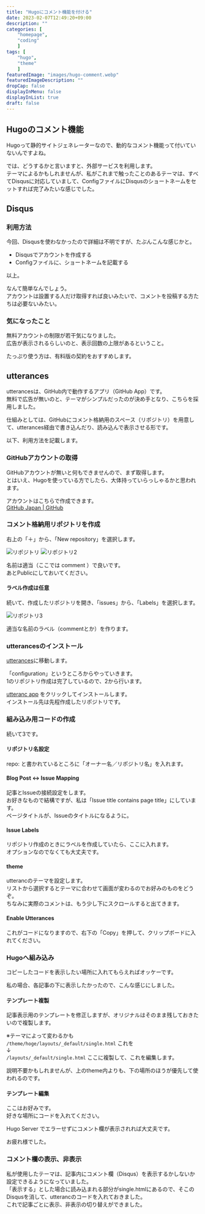 ```yaml
---
title: "Hugoにコメント機能を付ける"
date: 2023-02-07T12:49:20+09:00
description: ""
categories: [
    "homepage",
    "coding"
    ]
tags: [
    "hugo",
    "theme"
    ]
featuredImage: "images/hugo-comment.webp"
featuredImageDescription: ""
dropCap: false
displayInMenu: false
displayInList: true
draft: false
---
```

## Hugoのコメント機能

Hugoって静的サイトジェネレーターなので、動的なコメント機能って付いていないんですよね。  

では、どうするかと言いますと、外部サービスを利用します。  
テーマによるかもしれませんが、私がこれまで触ったことのあるテーマは、すべてDisqusに対応していまして、ConfigファイルにDisqusのショートネームをセットすれば完了みたいな感じでした。

## Disqus

### 利用方法

今回、Disqusを使わなかったので詳細は不明ですが、たぶんこんな感じかと。  

- Disqusでアカウントを作成する
- Configファイルに、ショートネームを記載する

以上。  

なんて簡単なんでしょう。  
アカウントは設置する人だけ取得すれば良いみたいで、コメントを投稿する方たちは必要ないみたい。  

### 気になったこと

無料アカウントの制限が若干気になりました。  
広告が表示されるらしいのと、表示回数の上限があるということ。  

たっぷり使う方は、有料版の契約をおすすめします。

## utterances

utterancesは、GitHub内で動作するアプリ（GitHub App）です。  
無料で広告が無いのと、テーマがシンプルだったのが決め手となり、こちらを採用しました。  

仕組みとしては、GitHubにコメント格納用のスペース（リポジトリ）を用意して、utterances経由で書き込んだり、読み込んで表示させる形です。  

以下、利用方法を記載します。  

### GitHubアカウントの取得

GitHubアカウントが無いと何もできませんので、まず取得します。  
とはいえ、Hugoを使っている方でしたら、大体持っていらっしゃるかと思われます。  

アカウントはこちらで作成できます。  
[GitHub Japan | GitHub](https://github.co.jp/)  

### コメント格納用リポジトリを作成

右上の「＋」から、「New repository」を選択します。  

![リポジトリ](/images/hugo-comment-01.webp)
![リポジトリ2](/images/hugo-comment-02.webp)

名前は適当（ここでは comment ）で良いです。  
あとPublicにしておいてください。

#### ラベル作成は任意

続いて、作成したリポジトリを開き、「issues」から、「Labels」を選択します。

![リポジトリ3](/images/hugo-comment-03.webp)  

適当な名前のラベル（commentとか）を作ります。

### utterancesのインストール

[utterances](https://utteranc.es/)に移動します。  

「configuration」というところからやっていきます。  
1のリポジトリ作成は完了しているので、2から行います。  

[utteranc app](https://github.com/apps/utterances) をクリックしてインストールします。  
インストール先は先程作成したリポジトリです。  

### 組み込み用コードの作成

続いて3です。  

#### リポジトリ名設定

repo: と書かれているところに「オーナー名／リポジトリ名」を入れます。  

#### Blog Post ↔️ Issue Mapping

記事とIssueの接続設定をします。  
お好きなもので結構ですが、私は「Issue title contains page title」にしています。  
ページタイトルが、Issueのタイトルになるように。  

#### Issue Labels

リポジトリ作成のときにラベルを作成していたら、ここに入れます。  
オプションなのでなくても大丈夫です。  

#### theme

utterancのテーマを設定します。  
リストから選択するとテーマに合わせて画面が変わるのでお好みのものをどうぞ。  
ちなみに実際のコメントは、もう少し下にスクロールすると出てきます。  

#### Enable Utterances

これがコードになりますので、右下の「Copy」を押して、クリップボードに入れてください。  

### Hugoへ組み込み

コピーしたコードを表示したい場所に入れてもらえればオッケーです。  

私の場合、各記事の下に表示したかったので、こんな感じにしました。  

#### テンプレート複製

記事表示用のテンプレートを修正しますが、オリジナルはそのまま残しておきたいので複製します。  

※テーマによって変わるかも  
`/theme/hoge/layouts/_default/single.html` これを  
↓  
`/layouts/_default/single.html` ここに複製して、これを編集します。  

説明不要かもしれませんが、上のtheme内よりも、下の場所のほうが優先して使われるのです。  

#### テンプレート編集

ここはお好みです。  
好きな場所にコードを入れてください。  

Hugo Server でエラーせずにコメント欄が表示されれば大丈夫です。  

お疲れ様でした。

### コメント欄の表示、非表示

私が使用したテーマは、記事内にコメント欄（Disqus）を表示するかしないか設定できるようになっていました。  
「表示する」とした場合に読み込まれる部分がsingle.htmlにあるので、そこのDisqusを消して、utterancのコードを入れておきました。  
これで記事ごとに表示、非表示の切り替えができました。  
